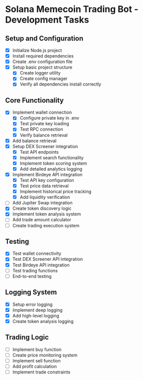 # Solana Memecoin Trading Bot - Development Tasks

## Setup and Configuration
- [x] Initialize Node.js project
- [x] Install required dependencies
- [x] Create .env configuration file
- [x] Setup basic project structure
  - [x] Create logger utility
  - [x] Create config manager
  - [x] Verify all dependencies install correctly

## Core Functionality
- [x] Implement wallet connection
  - [x] Configure private key in .env
  - [x] Test private key loading
  - [x] Test RPC connection
  - [x] Verify balance retrieval
- [x] Add balance retrieval
- [x] Setup DEX Screener integration
  - [x] Test API endpoints
  - [x] Implement search functionality
  - [x] Implement token scoring system
  - [x] Add detailed analytics logging
- [x] Implement Birdeye API integration
  - [x] Test API key configuration
  - [x] Test price data retrieval
  - [x] Implement historical price tracking
  - [x] Add liquidity verification
- [ ] Add Jupiter Swap integration
- [x] Create token discovery logic
- [x] Implement token analysis system
- [ ] Add trade amount calculator
- [ ] Create trading execution system

## Testing
- [x] Test wallet connectivity
- [x] Test DEX Screener API integration
- [x] Test Birdeye API integration
- [ ] Test trading functions
- [ ] End-to-end testing

## Logging System
- [x] Setup error logging
- [x] Implement deep logging
- [x] Add high-level logging
- [x] Create token analysis logging

## Trading Logic
- [ ] Implement buy function
- [ ] Create price monitoring system
- [ ] Implement sell function
- [ ] Add profit calculation
- [ ] Implement trade constraints
